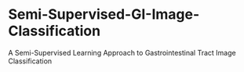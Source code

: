 # Semi-Supervised-GI-Image-Classification
A Semi-Supervised Learning Approach to Gastrointestinal Tract Image Classification
